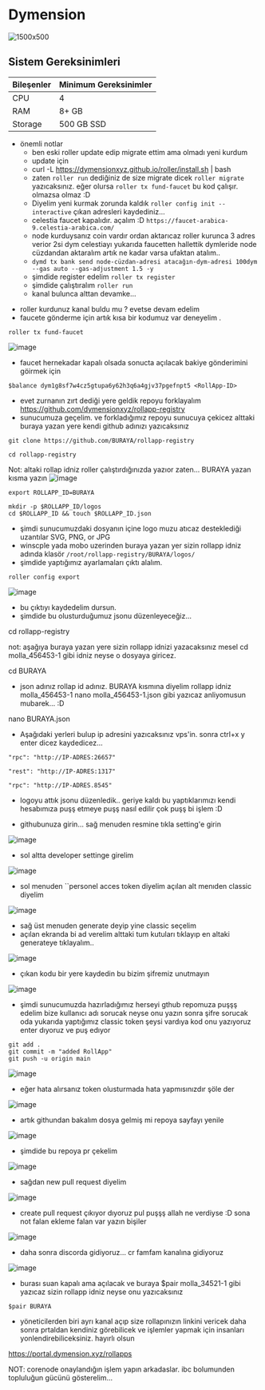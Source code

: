 # Dymension
![1500x500](https://user-images.githubusercontent.com/91562185/234884978-f1a6b9f1-5939-422c-af5d-ca66a9feb758.jpg)

## Sistem Gereksinimleri
| Bileşenler | Minimum Gereksinimler | 
| ------------ | ------------ |
| CPU |	4|
| RAM	| 8+ GB |
| Storage	| 500 GB SSD |


- önemli notlar
   - ben eski roller update edip migrate ettim ama olmadı yeni kurdum
   - update için
   - curl -L https://dymensionxyz.github.io/roller/install.sh | bash
   - zaten ``roller run`` dediğiniz de size migrate dicek ``roller migrate`` yazıcaksınız. eğer olursa  ``roller tx fund-faucet`` bu kod çalışır. olmazsa olmaz :D
   - Diyelim yeni kurmak zorunda kaldık ``roller config init --interactive`` çıkan adresleri kaydediniz...
   -  celestia faucet kapalıdır. açalım :D ``https://faucet-arabica-9.celestia-arabica.com/``
   -  node kurduysanız coin vardır ordan aktarıcaz roller kurunca 3 adres verior 2si dym  celestiayı yukarıda faucetten hallettik dymleride node cüzdandan aktaralım artık ne kadar varsa ufaktan atalım..
   -  ``dymd tx bank send node-cüzdan-adresi atacağın-dym-adresi 100dym --gas auto --gas-adjustment 1.5 -y``
   -  şimdide register edelim ``roller tx register``
   -  şimdide çalıştıralım ``roller run``
   -  kanal bulunca alttan devamke...


* roller kurdunuz kanal buldu mu ? evetse devam edelim
* faucete gönderme için artık kısa bir kodumuz var deneyelim .
```
roller tx fund-faucet
```
![image](https://github.com/molla202/Dymension/assets/91562185/0a0bed26-56b9-4874-8f98-2159ff631596)

* faucet hernekadar kapalı olsada sonucta açılacak bakiye gönderimini göirmek için
```
$balance dym1g8sf7w4cz5gtupa6y62h3q6a4gjv37pgefnpt5 <RollApp-ID>
```
* evet zurnanın zırt dediği yere geldik repoyu forklayalım
https://github.com/dymensionxyz/rollapp-registry
* sunucumuza geçelim. ve forkladığımız repoyu sunucuya çekicez alttaki buraya yazan yere kendi github adınızı yazıcaksınız
```
git clone https://github.com/BURAYA/rollapp-registry
```
```
cd rollapp-registry
```
Not: altaki rollap idniz roller çalıştırdığınızda yazıor zaten... BURAYA yazan kısma yazın
![image](https://github.com/molla202/Dymension/assets/91562185/0d58e837-73f4-4707-8f49-f93c519afc3a)
```
export ROLLAPP_ID=BURAYA
```
```
mkdir -p $ROLLAPP_ID/logos
cd $ROLLAPP_ID && touch $ROLLAPP_ID.json
```

* şimdi sunucumuzdaki dosyanın içine logo muzu atıcaz desteklediği uzantılar SVG, PNG, or JPG
* winscple yada mobo uzerinden buraya yazan yer sizin rollapp idniz adında klasör  `/root/rollapp-registry/BURAYA/logos/`
* şimdide yaptığımız ayarlamaları çıktı alalım.
```
roller config export
```
![image](https://github.com/molla202/Dymension/assets/91562185/e32fb431-e7ec-44ff-a30b-022400861e17)

* bu çıktıyı kaydedelim dursun.
* şimdide bu olusturduğumuz jsonu düzenleyeceğiz...

cd rollapp-registry

not: aşağıya buraya yazan yere sizin rollapp idnizi yazacaksınız mesel cd molla_456453-1 gibi idniz neyse o dosyaya giricez.

cd BURAYA

* json adınız rollap id adınız. BURAYA kısmına diyelim rollapp idniz molla_456453-1     nano molla_456453-1.json gibi yazıcaz anliyomusun mubarek... :D

nano BURAYA.json

* Aşağıdaki yerleri bulup ip adresini yazıcaksınız vps'in. sonra ctrl+x y enter dicez kaydedicez...

``"rpc": "http://IP-ADRES:26657"``

``"rest": "http://IP-ADRES:1317"``

``"rpc": "http://IP-ADRES.8545"``

* logoyu attık jsonu düzenledik.. geriye kaldı bu yaptıklarımızı kendi hesabımıza puşş etmeye puşş nasıl edilir çok puşş bi işlem :D

* githubunuza girin... sağ menuden resmine tıkla setting'e girin

![image](https://github.com/molla202/Dymension/assets/91562185/72e008f8-fd46-4e8e-8176-7e06e63f2043)

* sol altta developer settinge girelim

![image](https://github.com/molla202/Dymension/assets/91562185/42b63d38-f3b7-4732-b8d2-3f3015cd7fe3)

* sol menuden ``personel acces token diyelim açılan alt menıden classic diyelim

![image](https://github.com/molla202/Dymension/assets/91562185/87e561b8-5082-4900-8c8e-9507cd881abd)

* sağ üst menuden generate deyip yine classic seçelim
* açılan ekranda bi ad verelim alttaki tum kutuları tıklayıp en altaki generateye tıklayalım..

![image](https://github.com/molla202/Dymension/assets/91562185/6585fe18-8834-43d8-8802-93190208039a)

* çıkan kodu bir yere kaydedin bu bizim şifremiz unutmayın

![image](https://github.com/molla202/Dymension/assets/91562185/1a09b406-4501-44e3-82c3-4a3b49e6c38a)

* şimdi sunucumuzda hazırladığımız herseyi gthub repomuza puşşş edelim bize kullanıcı adı sorucak neyse onu yazın sonra şifre sorucak oda yukarıda yaptığımız classic token şeysi  vardıya kod onu yazıyoruz enter dıyoruz ve puş edıyor

```
git add .
git commit -m "added RollApp"
git push -u origin main
```

![image](https://github.com/molla202/Dymension/assets/91562185/27c38010-cf51-433c-8235-9e1c50b8f0d4)

* eğer hata alırsanız token olusturmada hata yapmısınızdır şöle der

![image](https://github.com/molla202/Dymension/assets/91562185/2d66acd5-26a0-4437-a4de-716890ee8218)

* artık githundan bakalım dosya gelmiş mi repoya sayfayı yenile

![image](https://github.com/molla202/Dymension/assets/91562185/45e20818-d8b7-4691-a2d4-2b6cda0042e2)

* şimdide bu repoya pr çekelim

![image](https://github.com/molla202/Dymension/assets/91562185/95b23072-75df-4ecc-a2a4-ab3b4501bb03)

* sağdan new pull request diyelim

![image](https://github.com/molla202/Dymension/assets/91562185/676ae07a-a218-4b06-b93a-f960d149ce1b)

* create pull request çıkıyor dıyoruz pul puşşş allah ne verdiyse :D sona not falan ekleme falan var yazın bişiler

![image](https://github.com/molla202/Dymension/assets/91562185/697ebde4-a798-407f-bc23-b739f7231bb9)

* daha sonra discorda gidiyoruz...  cr famfam kanalına gidiyoruz

![image](https://github.com/molla202/Dymension/assets/91562185/18b9016b-93ec-4bc5-8123-1bba20a2b5db)

* burası suan kapalı ama açılacak ve buraya $pair molla_34521-1  gibi yazıcaz sizin rollapp idniz neyse onu yazıcaksınız

``$pair BURAYA``

* yöneticilerden biri ayrı kanal açıp size rollapınızın linkini vericek daha sonra prtaldan kendiniz görebilicek ve işlemler yapmak için insanları yonlendirebiliceksiniz. hayırlı olsun

https://portal.dymension.xyz/rollapps


NOT: corenode onaylandığın işlem yapın arkadaslar. ibc bolumunden topluluğun gücünü gösterelim...


















  
